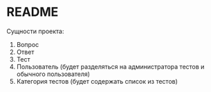 # README

Сущности проекта:

1) Вопрос
2) Ответ
3) Тест
4) Пользователь (будет разделяться на администратора тестов и обычного пользователя)
5) Категория тестов (будет содержать список из тестов)
